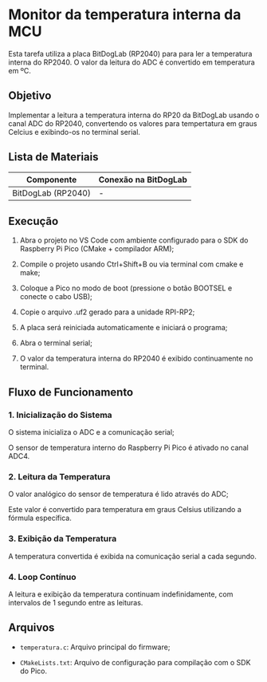 # Monitor da temperatura interna da MCU
Esta tarefa utiliza a placa BitDogLab (RP2040) para para ler a temperatura interna do RP2040. O valor da leitura do ADC é convertido em temperatura em ºC.

## Objetivo
Implementar a leitura a temperatura interna do RP20 da BitDogLab usando o canal ADC do RP2040, convertendo os valores para tempertatura em graus Celcius e exibindo-os no terminal serial.


## Lista de Materiais
| Componente            | Conexão na BitDogLab                |
|-----------------------|------------------------------------ |
| BitDogLab (RP2040)    | -                                   |

## Execução
1. Abra o projeto no VS Code com ambiente configurado para o SDK do Raspberry Pi Pico (CMake + compilador ARM);

2. Compile o projeto usando Ctrl+Shift+B ou via terminal com cmake e make;

3. Coloque a Pico no modo de boot (pressione o botão BOOTSEL e conecte o cabo USB);

4. Copie o arquivo .uf2 gerado para a unidade RPI-RP2;

5. A placa será reiniciada automaticamente e iniciará o programa;

6. Abra o terminal serial;

7. O valor da temperatura interna do RP2040 é exibido continuamente no terminal.

## Fluxo de Funcionamento
### 1.  Inicialização do Sistema
O sistema inicializa o ADC e a comunicação serial;

O sensor de temperatura interno do Raspberry Pi Pico é ativado no canal ADC4.

### 2. Leitura da Temperatura
O valor analógico do sensor de temperatura é lido através do ADC;

Este valor é convertido para temperatura em graus Celsius utilizando a fórmula específica.

### 3. Exibição da Temperatura
A temperatura convertida é exibida na comunicação serial a cada segundo.

### 4. Loop Contínuo
A leitura e exibição da temperatura continuam indefinidamente, com intervalos de 1 segundo entre as leituras.

## Arquivos
- `temperatura.c`: Arquivo principal do firmware;

- `CMakeLists.txt`: Arquivo de configuração para compilação com o SDK do Pico.
